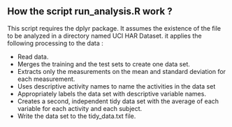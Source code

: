 ## How the script run_analysis.R  work ?


This script requires the dplyr package. It  assumes the existence of the file to be  analyzed  in a directory named UCI HAR Dataset. it applies the following processing to the data :
*	Read data.
*	Merges the training and the test sets to create one data set.
*	Extracts only the measurements on the mean and standard deviation for each measurement.
*	Uses descriptive activity names to name the activities in the data set
*	Appropriately labels the data set with descriptive variable names.
*	Creates a second, independent tidy data set with the average of each variable for each activity and each subject.
*	Write the data set to the tidy_data.txt file.
